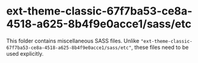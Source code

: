 # ext-theme-classic-67f7ba53-ce8a-4518-a625-8b4f9e0acce1/sass/etc

This folder contains miscellaneous SASS files. Unlike `"ext-theme-classic-67f7ba53-ce8a-4518-a625-8b4f9e0acce1/sass/etc"`, these files
need to be used explicitly.
